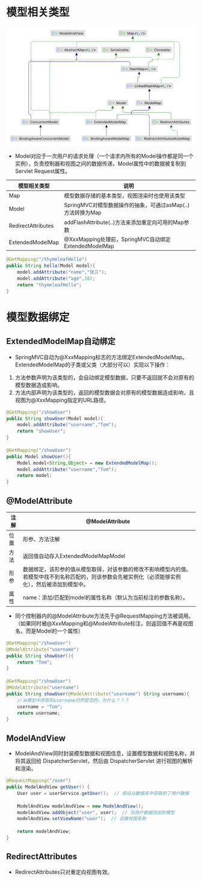 # 模型相关类型

<img src="../../pictures/ExtendedModelMap.png" width="800"/> 

- Model对应于一次用户的请求处理（一个请求内所有的Model操作都是同一个实例），负责控制器和视图之间的数据传递，Model属性中的数据被复制到Servlet Request属性。

| 模型相关类型       | 说明                                                        |
| ------------------ | ----------------------------------------------------------- |
| Map                | 模型数据存储的基本类型，视图渲染时也使用该类型              |
| Model              | SpringMVC对模型数据操作的抽象，可通过asMap(..)方法转换为Map |
| RedirectAttributes | addFlashAttribute(..)方法来添加重定向可用的Map参数          |
| ExtendedModelMap   | @XxxMapping处理前，SpringMVC自动绑定ExtendedModelMap        |

```java
@GetMapping("/thymeleafHello")
public String hello(Model model){
    model.addAttribute("name","张三");
    model.addAttribute("age",18);
    return "thymeleafHello";
}
```

# 模型数据绑定

## ExtendedModelMap自动绑定

- SpringMVC自动为@XxxMapping标志的方法绑定ExtendedModelMap。ExtendedModelMap的子类或父类（大部分可以）实现以下操作：

1. 方法参数声明为该类型的，会自动绑定模型数据，只要不返回就不会对原有的模型数据造成影响。
2. 方法内部声明为该类型的，返回的模型数据会对原有的模型数据造成影响，且视图为@XxxMapping指定的URL路径。

```java
@GetMapping("/showUser")
public String showUser(Model model){
    model.addAttribute("username","Tom");
    return "showUser";
}

@GetMapping("/showUser")
public Model showUser(){
    Model model<String,Object> = new ExtendedModelMap();
    model.addAttribute("username","Tom");
    return model;
}
```

## @ModelAttribute

| 注解 | @ModelAttribute                                              |
| ---- | ------------------------------------------------------------ |
| 位置 | 形参、方法注解                                               |
| 方法 | 返回值自动存入ExtendedModelMapModel                          |
| 形参 | 数据绑定，该形参的值从模型取得，对该参数的修改不影响模型内的值。<br />若模型中找不到名称匹配的，则该参数会先被实例化（必须能够实例化），然后被添加到模型中。 |
| 属性 | name：添加/匹配到model的属性名称（默认为当前标注的参数名称）。 |

- 同个控制器内的@ModelAttribute方法先于@RequestMapping方法被调用。（如果同时被@XxxMapping和@ModelAttribute标注，则返回值不再是视图名，而是Model的一个属性）

```java
@GetMapping("/showUser")
@ModelAttribute("username")
public String showUser(){
    return "Tom";
}

@GetMapping("/showUser")
@ModelAttribute("username")
public String showUser(@ModelAttribute("username") String username){
    //从模型中获取的username仍然是空的，为什么？？？
    username = "Tom";
    return username;
}
```

## ModelAndView

- ModelAndView同时封装模型数据和视图信息，设置模型数据和视图名称，并将其返回给 DispatcherServlet，然后由 DispatcherServlet 进行视图的解析和渲染。

```java
@RequestMapping("/user")
public ModelAndView getUser() {
    User user = userService.getUser();  // 假设从数据库中获取到了用户数据

    ModelAndView modelAndView = new ModelAndView();
    modelAndView.addObject("user", user);  // 将用户数据添加到模型
    modelAndView.setViewName("user");  // 设置视图名称

    return modelAndView;
}
```

## RedirectAttributes

- RedirectAttributes只对重定向视图有效。
